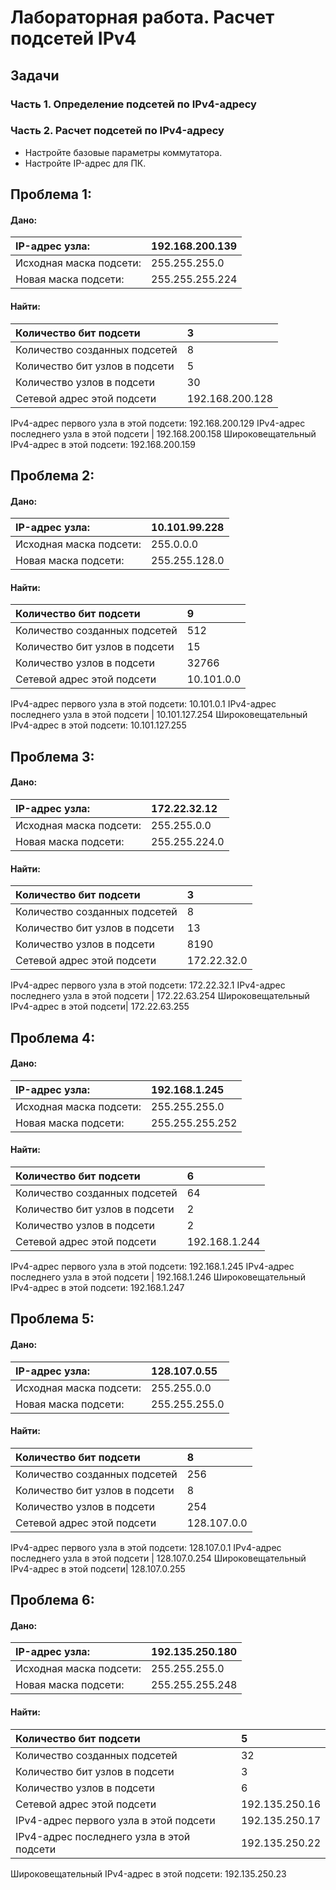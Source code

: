 # Лабораторная работа. Расчет подсетей IPv4 
## Задачи
### Часть 1. Определение подсетей по IPv4-адресу
### Часть 2. Расчет подсетей по IPv4-адресу
-	Настройте базовые параметры коммутатора.
-	Настройте IP-адрес для ПК.


## Проблема 1:
#### Дано:
IP-адрес узла: | 192.168.200.139
:------------- | :-------------
Исходная маска подсети: | 255.255.255.0
Новая маска подсети: | 255.255.255.224

#### Найти:
Количество бит подсети | 3
:------------- | :-------------
Количество созданных подсетей | 8
Количество бит узлов в подсети | 5
Количество узлов в подсети | 30
Сетевой адрес этой подсети | 192.168.200.128
IPv4-адрес первого узла в этой подсети: 192.168.200.129
IPv4-адрес последнего узла в этой подсети | 192.168.200.158
Широковещательный IPv4-адрес в этой подсети: 192.168.200.159



## Проблема 2:
#### Дано:
IP-адрес узла: | 10.101.99.228
:------------- | :-------------
Исходная маска подсети: | 255.0.0.0
Новая маска подсети: | 255.255.128.0

#### Найти:
Количество бит подсети | 9
:------------- | :-------------
Количество созданных подсетей | 512
Количество бит узлов в подсети | 15
Количество узлов в подсети | 32766
Сетевой адрес этой подсети | 10.101.0.0
IPv4-адрес первого узла в этой подсети: 10.101.0.1
IPv4-адрес последнего узла в этой подсети | 10.101.127.254
Широковещательный IPv4-адрес в этой подсети: 10.101.127.255

   
## Проблема 3:
#### Дано:
IP-адрес узла: | 172.22.32.12
:------------- | :-------------
Исходная маска подсети: | 255.255.0.0
Новая маска подсети: | 255.255.224.0

#### Найти:
Количество бит подсети | 3
:------------- | :-------------
Количество созданных подсетей | 8
Количество бит узлов в подсети | 13
Количество узлов в подсети | 8190
Сетевой адрес этой подсети | 172.22.32.0
IPv4-адрес первого узла в этой подсети: 172.22.32.1
IPv4-адрес последнего узла в этой подсети | 172.22.63.254
Широковещательный IPv4-адрес в этой подсети| 172.22.63.255


## Проблема 4:
#### Дано:
IP-адрес узла: | 192.168.1.245
:------------- | :-------------
Исходная маска подсети: | 255.255.255.0
Новая маска подсети: | 255.255.255.252

#### Найти:
Количество бит подсети | 6
:------------- | :-------------
Количество созданных подсетей | 64
Количество бит узлов в подсети |2
Количество узлов в подсети | 2
Сетевой адрес этой подсети | 192.168.1.244
IPv4-адрес первого узла в этой подсети: 192.168.1.245
IPv4-адрес последнего узла в этой подсети | 192.168.1.246
Широковещательный IPv4-адрес в этой подсети: 192.168.1.247

## Проблема 5:
#### Дано:
IP-адрес узла: | 128.107.0.55
:------------- | :-------------
Исходная маска подсети: | 255.255.0.0
Новая маска подсети: | 255.255.255.0

#### Найти:
Количество бит подсети | 8
:------------- | :-------------
Количество созданных подсетей | 256
Количество бит узлов в подсети |8
Количество узлов в подсети | 254
Сетевой адрес этой подсети | 128.107.0.0
IPv4-адрес первого узла в этой подсети: 128.107.0.1
IPv4-адрес последнего узла в этой подсети | 128.107.0.254
Широковещательный IPv4-адрес в этой подсети| 128.107.0.255


## Проблема 6:
#### Дано:
IP-адрес узла: | 192.135.250.180
:------------- | :-------------
Исходная маска подсети: | 255.255.255.0
Новая маска подсети: | 255.255.255.248

#### Найти:
Количество бит подсети | 5
:------------- | :-------------
Количество созданных подсетей | 32
Количество бит узлов в подсети |3
Количество узлов в подсети | 6
Сетевой адрес этой подсети | 192.135.250.16
IPv4-адрес первого узла в этой подсети| 192.135.250.17
IPv4-адрес последнего узла в этой подсети | 192.135.250.22
Широковещательный IPv4-адрес в этой подсети: 192.135.250.23
